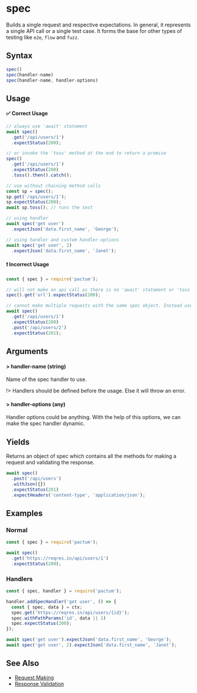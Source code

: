 # spec

Builds a single request and respective expectations. In general, it represents a single API call or a single test case. It forms the base for other types of testing like `e2e`, `flow` and `fuzz`.

## Syntax

```js
spec()
spec(handler-name)
spec(handler-name, handler-options)
```

## Usage

#### ✅  Correct Usage

```js
// always use 'await' statement 
await spec()
  .get('/api/users/1')
  .expectStatus(200);

// or invoke the 'toss' method at the end to return a promise 
spec()
  .get('/api/users/1')
  .expectStatus(200)
  .toss().then().catch();

// use without chaining method calls
const sp = spec();
sp.get('/api/users/1');
sp.expectStatus(200);
await sp.toss(); // runs the test

// using handler
await spec('get user')
  .expectJson('data.first_name', 'George');

// using handler and custom handler-options
await spec('get user', 2)
  .expectJson('data.first_name', 'Janet');
```

#### ❗ Incorrect Usage

```js
const { spec } = require('pactum');

// will not make an api call as there is no 'await' statement or 'toss' method
spec().get('url').expectStatus(200);

// cannot make multiple requests with the same spec object. Instead use multiple 'spec()' methods.  
await spec()
  .get('/api/users/1')
  .expectStatus(200)
  .post('/api/users/2')
  .expectStatus(201);
```

## Arguments

#### > handler-name (string)

Name of the spec handler to use. 

!> Handlers should be defined before the usage. Else it will throw an error.

#### > handler-options (any)

Handler options could be anything. With the help of this options, we can make the spec handler dynamic.

## Yields

Returns an object of spec which contains all the methods for making a request and validating the response.

```js
await spec()
  .post('/api/users')
  .withJson({})
  .expectStatus(201)
  .expectHeaders('content-type', 'application/json');
```

## Examples

### Normal

```js
const { spec } = require('pactum');

await spec()
  .get('https://reqres.in/api/users/1')
  .expectStatus(200);
```

### Handlers

```js
const { spec, handler } = require('pactum');

handler.addSpecHandler('get user', () => {
  const { spec, data } = ctx;
  spec.get('https://reqres.in/api/users/{id}');
  spec.withPathParams('id', data || 1)
  spec.expectStatus(200);
});

await spec('get user').expectJson('data.first_name', 'George');
await spec('get user', 2).expectJson('data.first_name', 'Janet');
```

## See Also

- [Request Making](request-making)
- [Response Validation](response-validation)